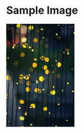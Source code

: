 # Sample Image
![Image](https://github.com/sanjaya-acharya/WT-Practical/blob/main/SampleImg.jpeg)

<!-- [Image](https://github.com/sanjaya-acharya/Java/blob/main/Assignments/Assignment8/SampleImg.jpeg) -->
